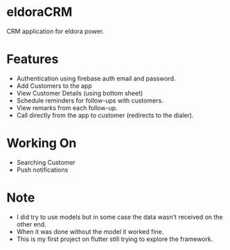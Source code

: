 # eldoraCRM
CRM application for eldora power.



# Features
- Authentication using firebase auth email and password.
- Add Customers to the app
- View Customer Details (using bottom sheet)
- Schedule reminders for follow-ups with customers.
- View remarks from each follow-up.
- Call directly from the app to customer (redirects to the dialer).


# Working On
- Searching Customer
- Push notifications

# Note
- I did try to use models but in some case the data wasn't received on the other end.
- When it was done without the model it worked fine.
- This is my first project on flutter still trying to explore the framework.
